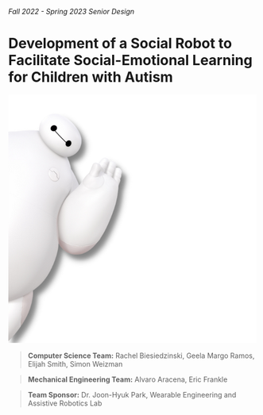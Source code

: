 *Fall 2022 - Spring 2023 Senior Design*
# Development of a Social Robot to Facilitate Social-Emotional Learning for Children with Autism

![Baymax but make it Senior Design](./docs/Baymax%20But%20Make%20It%20Senior%20Design%20Logo.png)

> **Computer Science Team:** Rachel Biesiedzinski, Geela Margo Ramos, Elijah Smith, Simon Weizman

> **Mechanical Engineering Team:** Alvaro Aracena, Eric Frankle

> **Team Sponsor:** Dr. Joon-Hyuk Park, Wearable Engineering and Assistive Robotics Lab
